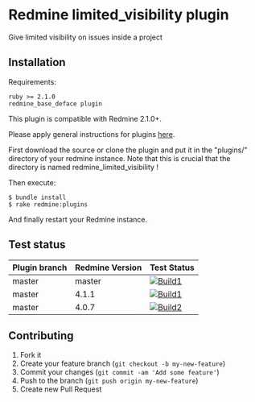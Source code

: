 Redmine limited_visibility plugin
======================

Give limited visibility on issues inside a project

Installation
------------

Requirements:

    ruby >= 2.1.0
    redmine_base_deface plugin

This plugin is compatible with Redmine 2.1.0+.

Please apply general instructions for plugins [here](http://www.redmine.org/wiki/redmine/Plugins).

First download the source or clone the plugin and put it in the "plugins/" directory of your redmine instance. Note that this is crucial that the directory is named redmine_limited_visibility !

Then execute:

    $ bundle install
    $ rake redmine:plugins

And finally restart your Redmine instance.

Test status
------------

|Plugin branch| Redmine Version   | Test Status       |
|-------------|-------------------|-------------------|
|master       | master            | [![Build1][1]][5] |  
|master       | 4.1.1             | [![Build1][2]][5] |  
|master       | 4.0.7             | [![Build2][3]][5] |

[1]: https://travis-matrix-badges.herokuapp.com/repos/jbbarth/redmine_limited_visibility/branches/master/1
[2]: https://travis-matrix-badges.herokuapp.com/repos/jbbarth/redmine_limited_visibility/branches/master/2
[3]: https://travis-matrix-badges.herokuapp.com/repos/jbbarth/redmine_limited_visibility/branches/master/3
[5]: https://travis-ci.org/jbbarth/redmine_limited_visibility

Contributing
------------

1. Fork it
2. Create your feature branch (`git checkout -b my-new-feature`)
3. Commit your changes (`git commit -am 'Add some feature'`)
4. Push to the branch (`git push origin my-new-feature`)
5. Create new Pull Request
